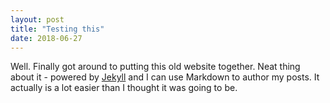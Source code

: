 ```yaml
---
layout: post
title: "Testing this"
date: 2018-06-27
---
```


Well. Finally got around to putting this old website together. 
Neat thing about it - powered by [Jekyll](http://jekyllrb.com) 
and I can use Markdown to author my posts. It actually is a lot easier than I thought it was going to be.
